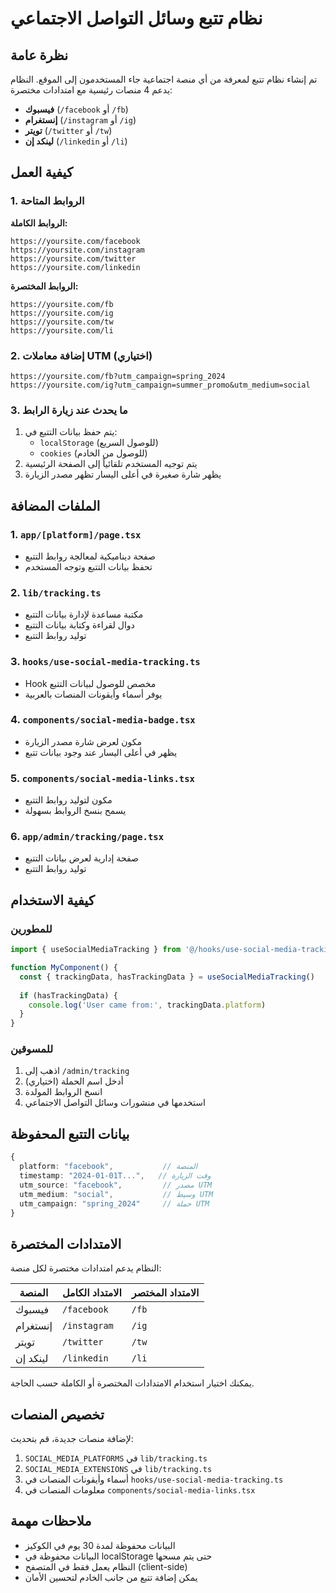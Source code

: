 # نظام تتبع وسائل التواصل الاجتماعي

## نظرة عامة

تم إنشاء نظام تتبع لمعرفة من أي منصة اجتماعية جاء المستخدمون إلى الموقع. النظام يدعم 4 منصات رئيسية مع امتدادات مختصرة:

- **فيسبوك** (`/facebook` أو `/fb`)
- **إنستغرام** (`/instagram` أو `/ig`) 
- **تويتر** (`/twitter` أو `/tw`)
- **لينكد إن** (`/linkedin` أو `/li`)

## كيفية العمل

### 1. الروابط المتاحة

**الروابط الكاملة:**
```
https://yoursite.com/facebook
https://yoursite.com/instagram
https://yoursite.com/twitter
https://yoursite.com/linkedin
```

**الروابط المختصرة:**
```
https://yoursite.com/fb
https://yoursite.com/ig
https://yoursite.com/tw
https://yoursite.com/li
```

### 2. إضافة معاملات UTM (اختياري)

```
https://yoursite.com/fb?utm_campaign=spring_2024
https://yoursite.com/ig?utm_campaign=summer_promo&utm_medium=social
```

### 3. ما يحدث عند زيارة الرابط

1. يتم حفظ بيانات التتبع في:
   - `localStorage` (للوصول السريع)
   - `cookies` (للوصول من الخادم)
2. يتم توجيه المستخدم تلقائياً إلى الصفحة الرئيسية
3. يظهر شارة صغيرة في أعلى اليسار تظهر مصدر الزيارة

## الملفات المضافة

### 1. `app/[platform]/page.tsx`
- صفحة ديناميكية لمعالجة روابط التتبع
- تحفظ بيانات التتبع وتوجه المستخدم

### 2. `lib/tracking.ts`
- مكتبة مساعدة لإدارة بيانات التتبع
- دوال لقراءة وكتابة بيانات التتبع
- توليد روابط التتبع

### 3. `hooks/use-social-media-tracking.ts`
- Hook مخصص للوصول لبيانات التتبع
- يوفر أسماء وأيقونات المنصات بالعربية

### 4. `components/social-media-badge.tsx`
- مكون لعرض شارة مصدر الزيارة
- يظهر في أعلى اليسار عند وجود بيانات تتبع

### 5. `components/social-media-links.tsx`
- مكون لتوليد روابط التتبع
- يسمح بنسخ الروابط بسهولة

### 6. `app/admin/tracking/page.tsx`
- صفحة إدارية لعرض بيانات التتبع
- توليد روابط التتبع

## كيفية الاستخدام

### للمطورين

```typescript
import { useSocialMediaTracking } from '@/hooks/use-social-media-tracking'

function MyComponent() {
  const { trackingData, hasTrackingData } = useSocialMediaTracking()
  
  if (hasTrackingData) {
    console.log('User came from:', trackingData.platform)
  }
}
```

### للمسوقين

1. اذهب إلى `/admin/tracking`
2. أدخل اسم الحملة (اختياري)
3. انسخ الروابط المولدة
4. استخدمها في منشورات وسائل التواصل الاجتماعي

## بيانات التتبع المحفوظة

```typescript
{
  platform: "facebook",           // المنصة
  timestamp: "2024-01-01T...",   // وقت الزيارة
  utm_source: "facebook",         // مصدر UTM
  utm_medium: "social",           // وسيط UTM
  utm_campaign: "spring_2024"     // حملة UTM
}
```

## الامتدادات المختصرة

النظام يدعم امتدادات مختصرة لكل منصة:

| المنصة | الامتداد الكامل | الامتداد المختصر |
|--------|----------------|------------------|
| فيسبوك | `/facebook` | `/fb` |
| إنستغرام | `/instagram` | `/ig` |
| تويتر | `/twitter` | `/tw` |
| لينكد إن | `/linkedin` | `/li` |

يمكنك اختيار استخدام الامتدادات المختصرة أو الكاملة حسب الحاجة.

## تخصيص المنصات

لإضافة منصات جديدة، قم بتحديث:

1. `SOCIAL_MEDIA_PLATFORMS` في `lib/tracking.ts`
2. `SOCIAL_MEDIA_EXTENSIONS` في `lib/tracking.ts`
3. أسماء وأيقونات المنصات في `hooks/use-social-media-tracking.ts`
4. معلومات المنصات في `components/social-media-links.tsx`

## ملاحظات مهمة

- البيانات محفوظة لمدة 30 يوم في الكوكيز
- البيانات محفوظة في localStorage حتى يتم مسحها
- النظام يعمل فقط في المتصفح (client-side)
- يمكن إضافة تتبع من جانب الخادم لتحسين الأمان
